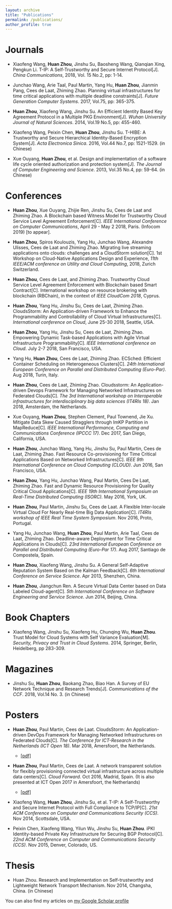 ```yaml
---
layout: archive
title: "Publications"
permalink: /publications/
author_profile: true
---
```


Journals
======
- Xiaofeng Wang, **Huan Zhou**, Jinshu Su, Baosheng Wang, Qianqian Xing, Pengkun Li. T-IP: A Self-Trustworthy and Secure Internet Protocol\[J\]. _China Communications_, 2018, Vol. 15 No.2, pp: 1-14.

- Junchao Wang, Arie Taal, Paul Martin, Yang Hu, **Huan Zhou**, Jianmin Pang, Cees de Laat, Zhiming Zhao. Planning virtual infrastructures for time critical applications with multiple deadline constraints\[J\]. _Future Generation Computer Systems_.  2017, Vol.75, pp: 365-375.

- **Huan Zhou**, Xiaofeng Wang, Jinshu Su. An Efficient Identity Based Key Agreement Protocol in a Multiple PKG Environment\[J\]. _Wuhan University Journal of Natural Sciences_. 2014, Vol.19 No.5, pp: 455-460.

- Xiaofeng Wang, Peixin Chen, **Huan Zhou**, Jinshu Su. T-HIBE: A Trustworthy and Secure Hierarchical Identity-Based Encryption System\[J\]. _Acta Electronica Sinica_. 2016, Vol.44 No.7, pp: 1521-1529. (in Chinese)

- Xue Ouyang, **Huan Zhou**, et al. Design and implementation of a software life cycle oriented authorization and protection system\[J\]. _The Journal of Computer Engineering and Science_. 2013, Vol.35 No.4, pp: 59-64. (in Chinese)


Conferences
======
- **Huan Zhou**, Xue Ouyang, Zhijie Ren, Jinshu Su, Cees de Laat and Zhiming Zhao. A Blockchain based Witness Model for Trustworthy Cloud Service Level Agreement Enforcement\[C\]. _IEEE International Conference on Computer Communications_, April 29 - May 2 2018, Paris. (Infocom 2019) [to appear].

- **Huan Zhou**, Spiros Koulouzis, Yang Hu, Junchao Wang, Alexandre Ulisses, Cees de Laat and Zhiming Zhao. Migrating live streaming applications onto clouds: challenges and a CloudStorm solution\[C\]. 1st Workshop on Cloud-Native Applications Design and Experience, _11th IEEE/ACM conference on Utility and Cloud Computing_, 2018, Zurich Switzerland.

- **Huan Zhou**, Cees de Laat, and Zhiming Zhao. Trustworthy Cloud Service Level Agreement Enforcement with Blockchain based Smart Contract\[C\]. International workshop on resource brokering with blockchain (RBChain), in the context of _IEEE CloudCom 2018_, Cyprus.

- **Huan Zhou**, Yang Hu, Jinshu Su, Cees de Laat, Zhiming Zhao. CloudsStorm: An Application-driven Framework to Enhance the Programmability and Controllability of Cloud Virtual Infrastructures\[C\]. _International conference on Cloud_, June 25-30 2018, Seattle, USA.

- **Huan Zhou**, Yang Hu, Jinshu Su, Cees de Laat, Zhiming Zhao. Empowering Dynamic Task-based Applications with Agile Virtual Infrastructure Programmability\[C\]. _IEEE International conference on Cloud_. July 2-7 2018, San Francisco, USA. 

- Yang Hu, **Huan Zhou**, Cees de Laat, Zhiming Zhao. ECSched: Efficient Container Scheduling on Heterogeneous Clusters\[C\]. _24th International European Conference on Parallel and Distributed Computing (Euro-Par)_. Aug 2018, Turin, Italy.

- **Huan Zhou**, Cees de Laat, Zhiming Zhao. Cloudsstorm: An Application-driven Devops Framework for Managing Networked Infrastructures on Federated Clouds\[C\]. _The 3rd International workshop on Interoperable infrastructures for interdisciplinary big data sciences (IT4RIs 18)_. Jan 2018, Amsterdam, the Netherlands.

- Xue Ouyang, **Huan Zhou**, Stephen Clement, Paul Townend, Jie Xu. Mitigate Data Skew Caused Stragglers through ImKP Partition in MapReduce\[C\]. _IEEE International Performance, Computing and Communications Conference (IPCCC 17)_. Dec 2017, San Diego, California, USA.

- **Huan Zhou**, Junchao Wang, Yang Hu, Jinshu Su, Paul Martin, Cees de Laat, Zhiming Zhao. Fast Resource Co-provisioning for Time Critical Applications Based on Networked Infrastructures\[C\]. _IEEE 9th International Conference on Cloud Computing (CLOUD)_. Jun 2016, San Francisco, USA.

- **Huan Zhou**, Yang Hu, Junchao Wang, Paul Martin, Cees De Laat, Zhiming Zhao. Fast and Dynamic Resource Provisioning for Quality Critical Cloud Applications\[C\]. _IEEE 19th International Symposium on Real-Time Distributed Computing (ISORC)._ May 2016, York, UK.

- **Huan Zhou**, Paul Martin, Jinshu Su, Cees de Laat. A Flexible Inter-locale Virtual Cloud For Nearly Real-time Big Data Application\[C\]. _IT4RIs workshop of_ _IEEE Real Time System Symposium_. Nov 2016, Proto, Portugal.

- Yang Hu, Junchao Wang, **Huan Zhou**, Paul Martin, Arie Taal, Cees de Laat, Zhiming Zhao. Deadline-aware Deployment for Time Critical Applications in Clouds\[C\]. _23rd International European Conference on Parallel and Distributed Computing (Euro-Par 17)_. Aug 2017, Santiago de Compostela, Spain.

- **Huan Zhou**, Xiaofeng Wang, Jinshu Su. A General Self-Adaptive Reputation System Based on the Kalman Feedback\[C\]. _6th International Conference on Service Science_. Apr 2013, Shenzhen, China.

- **Huan Zhou**, Jiangchun Ren. A Secure Virtual Data Center based on Data Labeled Cloud-agent\[C\]. _5th International Conference on Software Engineering and Service Science_. Jun 2014, Beijing, China.

Book Chapters
======
- Xiaofeng Wang, Jinshu Su, Xiaofeng Hu, Chunqing Wu, **Huan Zhou**. Trust Model for Cloud Systems with Self Variance Evaluation\[M\]. _Security, Privacy and Trust in Cloud Systems_. 2014, Springer, Berlin, Heidelberg, pp 283-309.

Magazines
======
- Jinshu Su, **Huan Zhou**, Baokang Zhao, Biao Han. A Survey of EU Network Technique and Research Trends\[J\]. _Communications of the CCF_. 2018, Vol.14 No. 3. (in Chinese)

Posters
======
- **Huan Zhou**, Paul Martin, Cees de Laat. CloudsStorm: An Application-driven DevOps Framework for Managing Networked Infrastructures on Federated Clouds\[C\]. _The Conference for ICT-Research in the Netherlands (ICT Open 18)_. Mar 2018, Amersfoort, the Netherlands.
	- [\[pdf\]](http://zh9314.github.io/files/publications/posters/ictopen18.pdf)

- **Huan Zhou**, Paul Martin, Cees de Laat. A network transparent solution for flexibly provisioning connected virtual infrastructure across multiple data centers\[C\]. _Cloud Forward_. Oct 2016, Madrid, Spain. (It is also presented at ICT Open 2017 in Amersfoort, the Netherlands)
	- [\[pdf\]](http://zh9314.github.io/files/publications/posters/ictopen17.pdf)

- Xiaofeng Wang, **Huan Zhou**, Jinshu Su, et al. T-IP: A Self-Trustworthy and Secure Internet Protocol with Full Compliance to TCP/IP\[C\]. _21st ACM Conference on Computer and Communications Security (CCS)_. Nov 2014, Scottsdale, USA.

- Peixin Chen, Xiaofeng Wang, Yilun Wu, Jinshu Su, **Huan Zhou**. iPKI Identity-based Private Key Infrastructure for Securing BGP Protocol\[C\]. _22nd ACM Conference on Computer and Communications Security (CCS)_. Nov 2015, Denver, Colorado, US.

Thesis
======
- Huan Zhou. Research and Implementation on Self-trustworthy and Lightweight Network Transport Mechanism. Nov 2014, Changsha, China. (in Chinese)



You can also find my articles on [my Google Scholar profile](https://scholar.google.nl/citations?user=MPCBlq4AAAAJ&hl=en)

